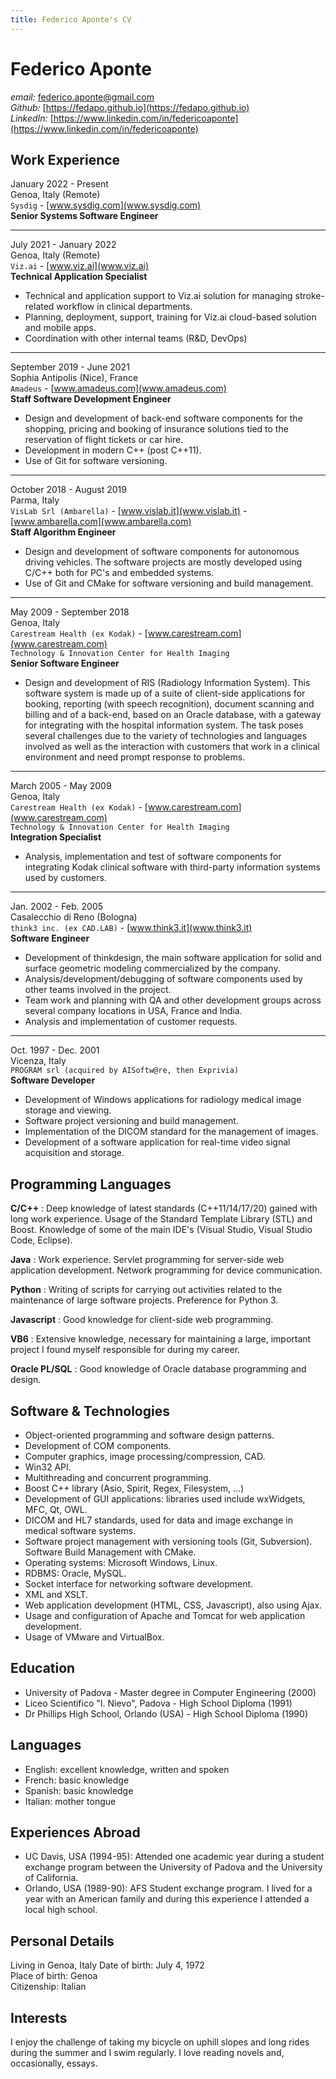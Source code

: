 ```yaml
---
title: Federico Aponte's CV
---
```

# Federico Aponte

_email:_ [federico.aponte@gmail.com](mailto:federico.aponte@gmail.com) \
_Github:_ [https://fedapo.github.io](https://fedapo.github.io) \
_LinkedIn:_ [https://www.linkedin.com/in/federicoaponte](https://www.linkedin.com/in/federicoaponte)

## Work Experience

January 2022 - Present \
Genoa, Italy (Remote) \
`Sysdig` - [www.sysdig.com](www.sysdig.com) \
**Senior Systems Software Engineer**

---
July 2021 - January 2022 \
Genoa, Italy (Remote) \
`Viz.ai` - [www.viz.ai](www.viz.ai) \
**Technical Application Specialist**
- Technical and application support to Viz.ai solution for managing stroke-related workflow in clinical departments.
- Planning, deployment, support, training for Viz.ai cloud-based solution and mobile apps.
- Coordination with other internal teams (R&D, DevOps)

---
September 2019 - June 2021 \
Sophia Antipolis (Nice), France \
`Amadeus` - [www.amadeus.com](www.amadeus.com) \
**Staff Software Development Engineer**
- Design and development of back-end software components for the shopping, pricing and booking of insurance solutions tied to the reservation of flight tickets or car hire.
- Development in modern C++ (post C++11).
- Use of Git for software versioning.

---
October 2018 - August 2019 \
Parma, Italy \
`VisLab Srl (Ambarella)` - [www.vislab.it](www.vislab.it) - [www.ambarella.com](www.ambarella.com) \
**Staff Algorithm Engineer**
- Design and development of software components for autonomous driving vehicles. The software projects are mostly developed using C/C++ both for PC's and embedded systems.
- Use of Git and CMake for software versioning and build management.

---
May 2009 - September 2018 \
Genoa, Italy \
`Carestream Health (ex Kodak)` - [www.carestream.com](www.carestream.com) \
`Technology & Innovation Center for Health Imaging` \
**Senior Software Engineer**
- Design and development of RIS (Radiology Information System). This software system is made up of a suite of client-side applications for booking, reporting (with speech recognition), document scanning and billing and of a back-end, based on an Oracle database, with a gateway for integrating with the hospital information system. The task poses several challenges due to the variety of technologies and languages involved as well as the interaction with customers that work in a clinical environment and need prompt response to problems.

---
March 2005 - May 2009 \
Genoa, Italy \
`Carestream Health (ex Kodak)` - [www.carestream.com](www.carestream.com) \
`Technology & Innovation Center for Health Imaging` \
**Integration Specialist**
- Analysis, implementation and test of software components for integrating Kodak clinical software with third-party information systems used by customers.

---
Jan. 2002 - Feb. 2005 \
Casalecchio di Reno (Bologna) \
`think3 inc. (ex CAD.LAB)` - [www.think3.it](www.think3.it) \
**Software Engineer**
- Development of thinkdesign, the main software application for solid and surface geometric modeling commercialized by the company.
- Analysis/development/debugging of software components used by other teams involved in the project.
- Team work and planning with QA and other development groups across several company locations in USA, France and India.
- Analysis and implementation of customer requests.

---
Oct. 1997 - Dec. 2001 \
Vicenza, Italy \
`PROGRAM srl (acquired by AISoftw@re, then Exprivia)` \
**Software Developer**
- Development of Windows applications for radiology medical image storage and viewing.
- Software project versioning and build management.
- Implementation of the DICOM standard for the management of images.
- Development of a software application for real-time video signal acquisition and storage.

## Programming Languages

**C/C++**
: Deep knowledge of latest standards (C++11/14/17/20) gained with long work experience. Usage of the Standard Template Library (STL) and Boost. Knowledge of some of the main IDE's (Visual Studio, Visual Studio Code, Eclipse).

**Java**
: Work experience. Servlet programming for server-side web application development. Network programming for device communication.

**Python**
: Writing of scripts for carrying out activities related to the maintenance of large software projects. Preference for Python 3.

**Javascript**
: Good knowledge for client-side web programming.

**VB6**
: Extensive knowledge, necessary for maintaining a large, important project I found myself responsible for during my career.

**Oracle PL/SQL**
: Good knowledge of Oracle database programming and design.

## Software & Technologies

- Object-oriented programming and software design patterns.
- Development of COM components.
- Computer graphics, image processing/compression, CAD.
- Win32 API.
- Multithreading and concurrent programming.
- Boost C++ library (Asio, Spirit, Regex, Filesystem, ...)
- Development of GUI applications: libraries used include wxWidgets, MFC, Qt, OWL.
- DICOM and HL7 standards, used for data and image exchange in medical software systems.
- Software project management with versioning tools (Git, Subversion).
Software Build Management with CMake.
- Operating systems: Microsoft Windows, Linux.
- RDBMS: Oracle, MySQL.
- Socket interface for networking software development.
- XML and XSLT.
- Web application development (HTML, CSS, Javascript), also using Ajax.
- Usage and configuration of Apache and Tomcat for web application development.
- Usage of VMware and VirtualBox.

## Education

- University of Padova - Master degree in Computer Engineering (2000)
- Liceo Scientifico "I. Nievo", Padova - High School Diploma (1991)
- Dr Phillips High School, Orlando (USA) - High School Diploma (1990)

## Languages

- English: excellent knowledge, written and spoken
- French: basic knowledge
- Spanish: basic knowledge
- Italian: mother tongue

## Experiences Abroad

- UC Davis, USA (1994-95): Attended one academic year during a student exchange program between the University of Padova and the University of California.
- Orlando, USA (1989-90): AFS Student exchange program. I lived for a year with an American family and during this experience I attended a local high school.

## Personal Details

Living in Genoa, Italy
Date of birth: July 4, 1972 \
Place of birth: Genoa \
Citizenship: Italian

## Interests

I enjoy the challenge of taking my bicycle on uphill slopes and long rides during the summer and I swim regularly. I love reading novels and, occasionally, essays.
